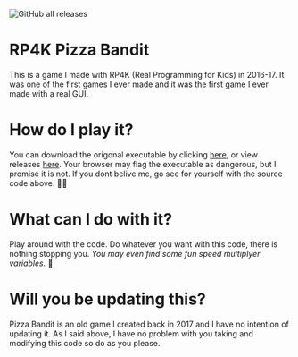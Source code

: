 ![GitHub all releases](https://img.shields.io/github/downloads/GrantBGreat/RP4K-Pizza-Bandit/total)
# RP4K Pizza Bandit
This is a game I made with RP4K (Real Programming for Kids) in 2016-17. It was one of the first games I ever made and it was the first game I ever made with a real GUI.

# How do I play it?
You can download the origonal executable by clicking [here](https://github.com/GrantBGreat/RP4K-Pizza-Bandit/releases/download/v1.0/Pizza_Bandit.exe), or view releases [here](https://github.com/GrantBGreat/RP4K-Pizza-Bandit/releases). Your browser may flag the executable as dangerous, but I promise it is not. If you dont belive me, go see for yourself with the source code above. 🤷‍♂️ 

# What can I do with it?
Play around with the code. Do whatever you want with this code, there is nothing stopping you. _You may even find some fun speed multiplyer variables._ 👀

# Will you be updating this?
Pizza Bandit is an old game I created back in 2017 and I have no intention of updating it. As I said above, I have no problem with you taking and modifying this code so do as you please.
